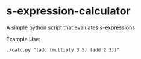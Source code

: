 # s-expression-calculator
A simple python script that evaluates s-expressions

Example Use:
```
./calc.py "(add (multiply 3 5) (add 2 3))"
```
